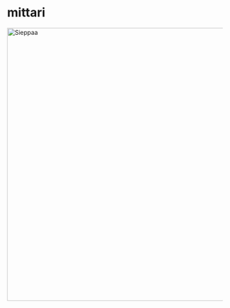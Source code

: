 # mittari

<img width="638" alt="Sieppaa" src="https://user-images.githubusercontent.com/88773828/137686823-069a8188-0c8b-42ba-b6fe-1a201b4e88dc.PNG">
